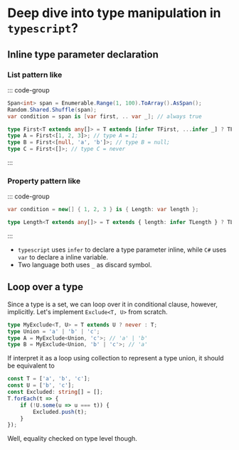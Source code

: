 # Deep dive into type manipulation in `typescript`?

## Inline type parameter declaration

### List pattern like

::: code-group

```cs
Span<int> span = Enumerable.Range(1, 100).ToArray().AsSpan();
Random.Shared.Shuffle(span);
var condition = span is [var first, .. var _]; // always true
```

```ts twoslash
type First<T extends any[]> = T extends [infer TFirst, ...infer _] ? TFirst : never;
type A = First<[1, 2, 3]>; // type A = 1;
type B = First<[null, 'a', 'b']>; // type B = null;
type C = First<[]>; // type C = never
```

:::

### Property pattern like

::: code-group

```cs
var condition = new[] { 1, 2, 3 } is { Length: var length };
```

```ts twoslash
type Length<T extends any[]> = T extends { length: infer TLength } ? TLength : never;
```

:::

- `typescript` uses `infer` to declare a type parameter inline, while `C#` uses `var` to declare a inline variable.
- Two language both uses `_` as discard symbol.

## Loop over a type

Since a type is a set, we can loop over it in conditional clause, however, implicitly.
Let's implement `Exclude<T, U>` from scratch.

```ts twoslash
type MyExclude<T, U> = T extends U ? never : T;
type Union = 'a' | 'b' | 'c';
type A = MyExclude<Union, 'c'>; // 'a' | 'b'
type B = MyExclude<Union, 'b' | 'c'>; // 'a'
```

If interpret it as a loop using collection to represent a type union, it should be equivalent to

```ts twoslash
const T = ['a', 'b', 'c'];
const U = ['b', 'c'];
const Excluded: string[] = [];
T.forEach(t => {
    if (!U.some(u => u === t)) {
        Excluded.push(t);
    }
});
```

Well, equality checked on type level though.
